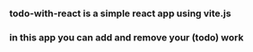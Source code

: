 ### todo-with-react is a simple react app using vite.js
### in this app you can add and remove your (todo) work
